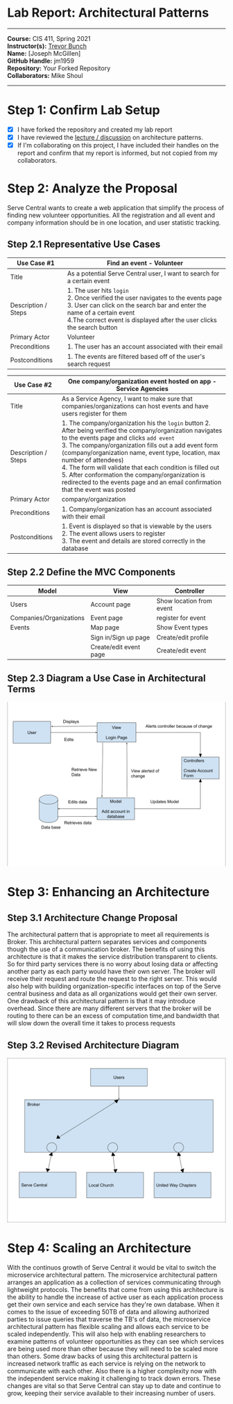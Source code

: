 # Lab Report: Architectural Patterns
___
**Course:** CIS 411, Spring 2021  
**Instructor(s):** [Trevor Bunch](https://github.com/trevordbunch)  
**Name:** [Joseph McGillen]  
**GitHub Handle:** jm1959  
**Repository:** Your Forked Repository  
**Collaborators:** Mike Shoul
___

# Step 1: Confirm Lab Setup
- [x] I have forked the repository and created my lab report
- [x] I have reviewed the [lecture / discussion](../assets/04p1_SolutionArchitectures.pdf) on architecture patterns.
- [x] If I'm collaborating on this project, I have included their handles on the report and confirm that my report is informed, but not copied from my collaborators.

# Step 2: Analyze the Proposal 
Serve Central wants to create a web application that simplify the process of finding new volunteer opportunities.
All the registration and all event and company information should be in one location, and user statistic tracking.

## Step 2.1 Representative Use Cases  

| Use Case #1 |Find an event - Volunteer|
|---|---|
| Title| As a potential Serve Central user, I want to search for a certain event|
| Description / Steps| 1. The user hits ```login```  <br> 2. Once verified the user navigates to the events page <br> 3. User can click on the search bar and enter the name of a certain event <br> 4.The correct event is displayed after the user clicks the search button|                                                                                                    
| Primary Actor| Volunteer|
| Preconditions| 1. The user has an account associated with their email|
| Postconditions| 1. The events are filtered based off of the user's search request|

| Use Case #2 |One company/organization event hosted on app - Service Agencies|
|---|---|
| Title |As a Service Agency, I want to make sure that companies/organizations can host events and have users register for them |
| Description / Steps |1. The company/organization his the ```login``` button 2. After being verified the company/organization navigates to the events page and clicks ```add event``` <br> 3. The company/organization fills out a add event form (company/organization name, event type, location, max number of attendees) <br> 4. The form will validate that each condition is filled out <br> 5. After conformation the company/organization is redirected to the events page and an email confirmation that the event was posted |
| Primary Actor |company/organization |
| Preconditions |1. Company/organization has an account associated with their email |
| Postconditions |1. Event is displayed so that is viewable by the users <br> 2. The event allows users to register <br> 3. The event and details are stored correctly in the database |

## Step 2.2 Define the MVC Components

| Model                 | View                 | Controller              |
|-----------------------|----------------------|-------------------------|
|Users                  |Account page          |Show location from event |
|Companies/Organizations|Event page            |register for event       |
|Events                 |Map page              |Show Event types         |
|                       |Sign in/Sign up page  |Create/edit profile      |
|                       |Create/edit event page|Create/edit event        |


## Step 2.3 Diagram a Use Case in Architectural Terms
![Architectural_use_case](../assets/Architectural_use_case.svg)

# Step 3: Enhancing an Architecture

## Step 3.1 Architecture Change Proposal
The architectural pattern that is appropriate to meet all requirements is Broker. This architectural pattern separates services and components though the use of a communication broker. The benefits of using this architecture is that it makes the service distribution transparent to clients. So for third party services there is no worry about losing data or affecting another party as each party would have their own server. The broker will receive their request and route the request to the right server. This would also help with building organization-specific interfaces on top of the Serve central business and data as all organizations would get their own server. One drawback of this architectural pattern is that it may introduce overhead. Since there are many different servers that the broker will be routing to there can be an excess of computation time,and bandwidth that will slow down the overall time it takes to process requests 

## Step 3.2 Revised Architecture Diagram
![Revised_architecture_diagram](../assets/Broker.svg)


# Step 4: Scaling an Architecture
With the continuos growth of Serve Central it would be vital to switch the microservice architectural pattern. The microservice architectural pattern arranges an application as a collection of services communicating through lightweight protocols. The benefits that come from using this architecture is the ability to handle the increase of active user as each application process get their own service and each service has they're own database. When it comes to the issue of exceeding 50TB of data and allowing authorized parties to issue queries that traverse the TB's of data, the microservice architectural pattern has flexible scaling and allows each service to be scaled independently. This will also help with enabling researchers to examine patterns of volunteer opportunities as they can see which services are being used more than other because they will need to be scaled more than others. Some draw backs of using this architectural pattern is increased network traffic as each service is relying on the network to communicate with each other. Also there is a higher complexity now with the independent service making it challenging to track down errors. These changes are vital so that Serve Central can stay up to date and continue to grow, keeping their service available to their increasing number of users.